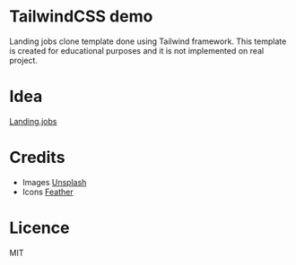 # TailwindCSS demo
Landing jobs clone template done using Tailwind framework. 
This template is created for educational purposes and it is not implemented on real project.

# Idea
[Landing.jobs](https://landing.jobs/)

# Credits
- Images [Unsplash](https://unsplash.com/)
- Icons [Feather](https://feathericons.com/)

# Licence
MIT


